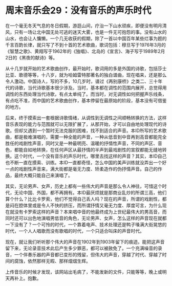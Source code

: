 周末音乐会29：没有音乐的声乐时代
====



在一个毫无冬天气息的冬日假期，游逛山间，疗治一下山水顽疾，即便没有明月清风，只有一场让北中国无处可逃的迷天大雾，也是一件无可抱怨的事。没有山水的山水，也会让人慵懒。一个几无收获的假期，除了一首以中国百年某些烂事为题的千言百韵长律，就只写了不到十首的艺术歌曲，歌词包括：穆旦写于1976年3月的《智慧之歌》、黄翔写于1962年的《独唱》、北岛的《宣言》、海子写于1989年2月2日的《黑夜的献诗》等。

从十几岁就开始的艺术歌曲创作，最开始时，歌词用的多是外国的诗歌，包括莎士比亚、歌德等等，十八岁，就为哈姆雷特那著名的独白谱曲，现在唱来，还是那么令人激动。中国诗人，写的不多，10几岁时，谱过《再别康桥》之类二、三十年代的诗歌，当代诗歌基本很少涉及。当时，基本都在调性的范围内展开，总觉得用调性的东西处理当代诗歌，有点太单纯了。而当时，对无调性如何把握声乐线条，有点吃不准，而中国的艺术歌曲创作，基本停留在最原始的阶段，基本没有可借鉴的地方。

后来，终于摸索出一套根据诗歌情绪，从调性到无调性之间顺畅转换的方法，这样音乐表现的能力与范围就可以无限扩展了，从那开始，才可以自由地处理现代的诗歌。但却又遇到一个暂时无法克服的困难，找不到适合的声音。本ID所写的艺术歌曲，都是极难演唱的，需要一种全能的声音，一种从低音到中音再到高音都能完全胜任的戏剧性声音，同时又是一种最明亮、温暖的抒情性声音，不同的声区、音色，都能自如地转换，在任何声区从最抒情的半声到最戏剧性的宣叙都能无缝地转换。这个时代，一个没有音乐的声乐时代，哪里去找这样的声音？其实，本ID自己也不断一直在摸索、训练。本ID一直都奇怪，怎么中国的美声训练就没弄出一个好一点的戏剧性声音来，满大街都是毫无力度、矫柔造作的伪抒情声音。自己的作品，最终大概只能自己来演唱了。

其实，无论男声、女声，历史上都有一些伟大的声音是那么令人神往，可惜这个时代，无论中国、外国，都不再拥有。本ID最厌烦就是那商业乱炒的所谓三高，他们算个什么？比比卡罗索，他们不觉得自己丢人吗？现在的声音，所谓的戏剧性，都是闷在腔体里或是令人不快的挤压，而所谓抒情又毫无力度、厚度可言，为什么现在就没有卡罗索这样的声音？本来唱中音的他最终成为上世纪最伟大的男高音，而同时还可以出色地演唱男低音的角色，无论男声、女声，怎么这样的声音现在就都一下没有了？一个可怜的时代，一个靠着电声、技术处理还是鸭子嗓满大街晃悠的时代，一个人人唱歌而没有歌唱的时代，一个只适合叫床的声音时代。

现在，就让我们听听那个伟大的声音在1902年到1903年留下的痕迹。能把这声音留下来，无论录音技术此后产生多少罪恶，都可以被赦免了。一个充满噪音的录音，一个伴奏乐器的声音都已变形的残留，但伟大的声音，穿越了时代、穿越了时间的腐蚀，依然那样无暇、那样熠熠生辉。

上传音乐的时候才发现，该网站出毛病了，不能发新的文件，只能等等，晚上或明天再补上。抱歉。
